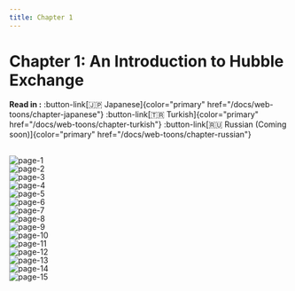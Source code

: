 ```yaml
---
title: Chapter 1
---
```


# Chapter 1: An Introduction to Hubble Exchange

**Read in :** :button-link[🇯🇵 Japanese]{color="primary" href="/docs/web-toons/chapter-japanese"} :button-link[🇹🇷 Turkish]{color="primary" href="/docs/web-toons/chapter-turkish"} :button-link[🇷🇺 Russian (Coming soon)]{color="primary" href="/docs/web-toons/chapter-russian"}

## Page 1

![page-1](/content/webtoons/chapter-1/en/1.jpg)

## Page 2

![page-2](/content/webtoons/chapter-1/en/2.jpg)

## Page 3

![page-3](/content/webtoons/chapter-1/en/3.jpg)

## Page 4

![page-4](/content/webtoons/chapter-1/en/4.jpg)

## Page 5

![page-5](/content/webtoons/chapter-1/en/5.jpg)

## Page 6

![page-6](/content/webtoons/chapter-1/en/6.jpg)

## Page 7

![page-7](/content/webtoons/chapter-1/en/7.jpg)

## Page 8

![page-8](/content/webtoons/chapter-1/en/8.jpg)

## Page 9

![page-9](/content/webtoons/chapter-1/en/9.jpg)

## Page 10

![page-10](/content/webtoons/chapter-1/en/10.jpg)

## Page 11

![page-11](/content/webtoons/chapter-1/en/11.jpg)

## Page 12

![page-12](/content/webtoons/chapter-1/en/12.jpg)

## Page 13

![page-13](/content/webtoons/chapter-1/en/13.jpg)

## Page 14

![page-14](/content/webtoons/chapter-1/en/14.jpg)

## Page 15

![page-15](/content/webtoons/chapter-1/en/15.jpg)

<style style="text/css" >
h1 + p, h2 + p:last-of-type {
  margin-bottom: 32px !important;
}

p, img, h2[id*="page-"]  {
  margin: -1px 0 0 !important;
}

h2[id*="page-"]  {
  visibility: hidden;
  height: 1px;
}
</style>
